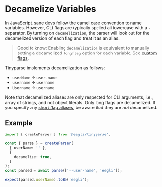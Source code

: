 # Decamelize Variables

In JavaScript, sane devs follow the camel case convention to name variables. However, CLI flags are typically spelled all lowercase with a `-` separator. By turning on `decamelization`, the parser will look out for the decamelized version of each flag and treat it as an alias.

> Good to know: Enabling `decamelization` is equivalent to manually setting a decamelized `longflag` option for each variable. See [custom flags](reference/custom-flags.md).

Tinyparse implements decamelization as follows:

- `userName` → `user-name`
- `username` → `username`
- `Username` → `username`

Note that decamelized aliases are only respected for CLI arguments, i.e., array of strings, and not object literals. Only long flags are decamelized. If you specify any [short flag aliases](reference/custom-flags), be aware that they are _not_ decamelized.

## Example

<!-- doctest: decamelization -->

```ts
import { createParser } from '@eegli/tinyparse';

const { parse } = createParser(
  { userName: '' },
  {
    decamelize: true,
  }
);
const parsed = await parse(['--user-name', 'eegli']);

expect(parsed.userName).toBe('eegli');
```
